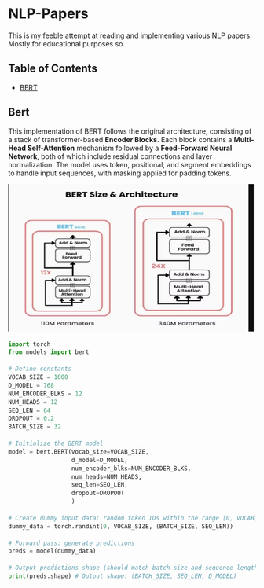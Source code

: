 # NLP-Papers
This is my feeble attempt at reading and implementing various NLP papers. Mostly for educational purposes so.

## Table of Contents
- [BERT](#bert)

## Bert 

This implementation of BERT follows the original architecture, consisting of a stack of transformer-based **Encoder Blocks**. Each block contains a **Multi-Head Self-Attention** mechanism followed by a **Feed-Forward Neural Network**, both of which include residual connections and layer normalization. The model uses token, positional, and segment embeddings to handle input sequences, with masking applied for padding tokens.


<img src="images/bert.png" alt="BERT Architecture" width="500" height="300">


```python
import torch
from models import bert 

# Define constants
VOCAB_SIZE = 1000
D_MODEL = 768
NUM_ENCODER_BLKS = 12
NUM_HEADS = 12
SEQ_LEN = 64
DROPOUT = 0.2
BATCH_SIZE = 32 

# Initialize the BERT model
model = bert.BERT(vocab_size=VOCAB_SIZE,
                  d_model=D_MODEL,
                  num_encoder_blks=NUM_ENCODER_BLKS,
                  num_heads=NUM_HEADS,
                  seq_len=SEQ_LEN,
                  dropout=DROPOUT
                  )

# Create dummy input data: random token IDs within the range [0, VOCAB_SIZE-1]
dummy_data = torch.randint(0, VOCAB_SIZE, (BATCH_SIZE, SEQ_LEN))

# Forward pass: generate predictions
preds = model(dummy_data)

# Output predictions shape (should match batch size and sequence length)
print(preds.shape) # Output shape: (BATCH_SIZE, SEQ_LEN, D_MODEL)

```
